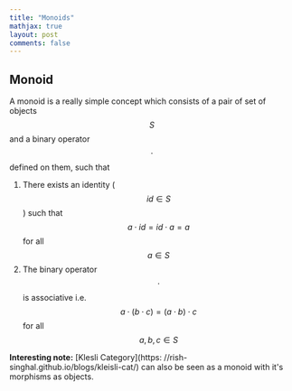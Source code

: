 ```yaml
---
title: "Monoids"
mathjax: true
layout: post
comments: false
---
```


## Monoid

A monoid is a really simple concept which consists of a pair of set of objects
$$S$$ and a binary operator $$\cdot$$ defined on them, such that

1. There exists an identity ($$id \in S$$) such that $$a \cdot id = id \cdot a = a$$ for all $$a \in S$$
2. The binary operator $$\cdot$$ is associative i.e. $$a \cdot (b \cdot c) = (a
   \cdot b) \cdot c$$ for all $$a, b, c \in S$$

**Interesting note:** [Klesli Category](https:
//rish-singhal.github.io/blogs/kleisli-cat/) can also be seen as a monoid with
it's morphisms as objects.


